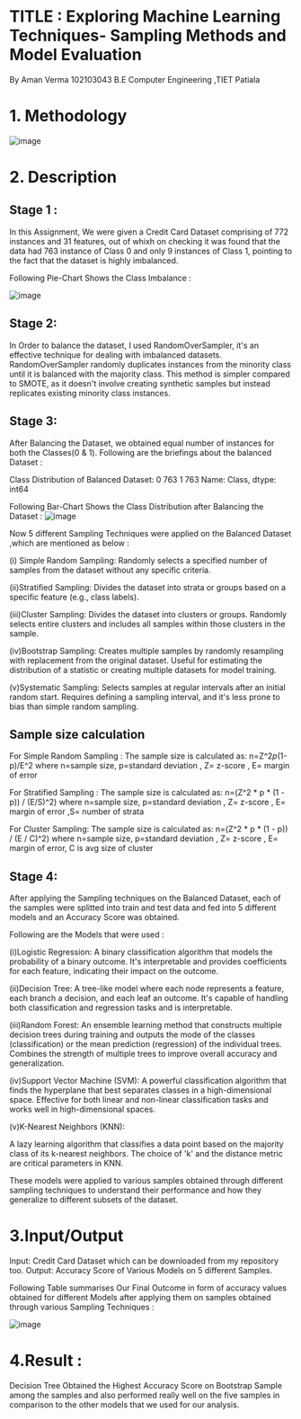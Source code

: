# TITLE : Exploring Machine Learning Techniques- Sampling Methods and Model Evaluation
By Aman Verma 102103043 B.E Computer Engineering ,TIET Patiala

# 1. Methodology
![image](https://github.com/iosaman503/102103043_Sampling/assets/90442567/98071500-447b-4fc5-bcd4-130d346303b0)

# 2. Description
## Stage 1 :
In this Assignment, We were given a Credit Card Dataset comprising of 772 instances and 31 features, out of whixh on checking it was found that the data had 763 instance of Class 0 and only 9 instances of Class 1, pointing to the fact that the dataset is highly imbalanced.

Following Pie-Chart Shows the Class Imbalance :

![image](https://github.com/iosaman503/102103043_Sampling/assets/90442567/f54b7565-e7d9-4707-9954-fdb2cbda34a9)


## Stage 2:
In Order to balance the dataset, I used RandomOverSampler, it's an effective technique for dealing with imbalanced datasets. RandomOverSampler randomly duplicates instances from the minority class until it is balanced with the majority class. This method is simpler compared to SMOTE, as it doesn't involve creating synthetic samples but instead replicates existing minority class instances.

## Stage 3:
After Balancing the Dataset, we obtained equal number of instances for both the Classes(0 & 1).
Following are the briefings about the balanced Dataset :

Class Distribution of Balanced Dataset:
0    763
1    763
Name: Class, dtype: int64

Following Bar-Chart Shows the Class Distribution after Balancing the Dataset :
![image](https://github.com/iosaman503/102103043_Sampling/assets/90442567/a622bc85-0eff-4783-81b5-036a972c1046)


Now 5 different Sampling Techniques were applied on the Balanced Dataset ,which are mentioned as below :

(i) Simple Random Sampling:
Randomly selects a specified number of samples from the dataset without any specific criteria.

(ii)Stratified Sampling:
Divides the dataset into strata or groups based on a specific feature (e.g., class labels).

(iii)Cluster Sampling:
Divides the dataset into clusters or groups.
Randomly selects entire clusters and includes all samples within those clusters in the sample.

(iv)Bootstrap Sampling:
Creates multiple samples by randomly resampling with replacement from the original dataset.
Useful for estimating the distribution of a statistic or creating multiple datasets for model training.

(v)Systematic Sampling:
Selects samples at regular intervals after an initial random start.
Requires defining a sampling interval, and it's less prone to bias than simple random sampling.

## Sample size calculation

For Simple Random Sampling :
The sample size is calculated as: n=Z^2*p*(1-p)/E^2
where n=sample size, p=standard deviation , Z= z-score , E= margin of error

For Stratified Sampling :
The sample size is calculated as: n=(Z^2 * p * (1 - p)) / (E/S)^2)
where n=sample size, p=standard deviation , Z= z-score , E= margin of error ,S= number of strata

For Cluster Sampling:
The sample size is calculated as: n=(Z^2 * p * (1 - p)) / (E / C)^2)
where n=sample size, p=standard deviation , Z= z-score , E= margin of error, C is avg size of cluster

## Stage 4:

After applying the Sampling techniques on the Balanced Dataset, each of the samples were splitted into train and test data and fed into 5 different models and an Accuracy Score was obtained.

Following are the Models that were used :

(i)Logistic Regression:
A binary classification algorithm that models the probability of a binary outcome.
It's interpretable and provides coefficients for each feature, indicating their impact on the outcome.

(ii)Decision Tree:
A tree-like model where each node represents a feature, each branch a decision, and each leaf an outcome.
It's capable of handling both classification and regression tasks and is interpretable.

(iii)Random Forest:
An ensemble learning method that constructs multiple decision trees during training and outputs the mode of the classes (classification) or the mean prediction (regression) of the individual trees.
Combines the strength of multiple trees to improve overall accuracy and generalization.

(iv)Support Vector Machine (SVM):
A powerful classification algorithm that finds the hyperplane that best separates classes in a high-dimensional space.
Effective for both linear and non-linear classification tasks and works well in high-dimensional spaces.

(v)K-Nearest Neighbors (KNN):

A lazy learning algorithm that classifies a data point based on the majority class of its k-nearest neighbors.
The choice of 'k' and the distance metric are critical parameters in KNN.

These models were applied to various samples obtained through different sampling techniques to understand their performance and how they generalize to different subsets of the dataset. 

# 3.Input/Output
Input: Credit Card Dataset which can be downloaded from my repository too.
Output: Accuracy Score of Various Models on 5 different Samples.

Following Table summarises Our Final Outcome in form of accuracy values obtained for different Models after applying them on samples obtained through various Sampling Techniques :

![image](https://github.com/iosaman503/102103043_Sampling/assets/90442567/354bff38-df10-41c4-8aa2-88f7dfa4b639)

# 4.Result :
Decision Tree Obtained the Highest Accuracy Score on Bootstrap Sample among the samples and also performed really well on the five samples in comparison to the other models that we used for our analysis.
